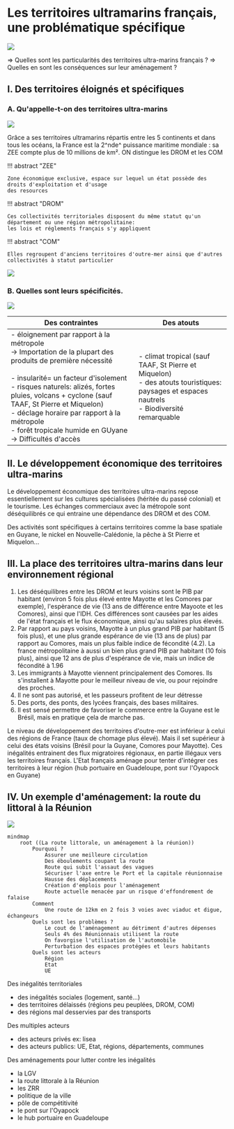 # Les territoires ultramarins français, une problématique spécifique

![](../../../../assets/scans/2025-feb-26-1.png)

=> Quelles sont les particularités des territoires ultra-marins français ?
=> Quelles en sont les conséquences sur leur aménagement ?

## I. Des territoires éloignés et spécifiques
### A. Qu'appelle-t-on des territoires ultra-marins

![](../../../../assets/scans/2025-feb-26-2.png)

Grâce a ses territoires ultramarins répartis entre les 5 continents et dans tous les océans, la
France est la 2^nde^ puissance maritime mondiale : sa ZEE compte plus de 10 millions de km².
ON distingue les DROM et les COM

!!! abstract "ZEE"

    Zone économique exclusive, espace sur lequel un état possède des droits d'exploitation et d'usage
    des resources

!!! abstract "DROM"

    Ces collectivités territoriales disposent du même statut qu'un département ou une région métropolitaine:
    les lois et réglements français s'y appliquent

!!! abstract "COM"

    Elles regroupent d'anciens territoires d'outre-mer ainsi que d'autres collectivités à statut particulier

![](../../../../assets/scans/2025-feb-26-4.png)

### B. Quelles sont leurs spécificités.

![](../../../../assets/scans/2025-feb-26-3.png)



| Des contraintes                                                                                                                                                                                                                                                                                                                                                                    | Des atouts                                                                                                                                      |
|------------------------------------------------------------------------------------------------------------------------------------------------------------------------------------------------------------------------------------------------------------------------------------------------------------------------------------------------------------------------------------|-------------------------------------------------------------------------------------------------------------------------------------------------|
| - éloignement par rapport à la métropole<br/>-> Importation de la plupart des produits de première nécessité<br/> <br/>- insularité= un facteur d'isolement<br/>- risques naturels: alizés, fortes pluies, volcans + cyclone (sauf TAAF, St Pierre et Miquelon)<br/>- déclage horaire par rapport à la métropole<br/>- forêt tropicale humide en GUyane<br/>-> Difficultés d'accès | - climat tropical (sauf TAAF, St Pierre et Miquelon)<br/>- des atouts touristiques: paysages et espaces nautrels<br/>- Biodiversité remarquable |

## II. Le développement économique des territoires ultra-marins

Le développement économique des territoires ultra-marins repose essentiellement sur les cultures 
spécialisées (héritée du passé colonial) et le tourisme. Les échanges commerciaux avec la 
métropole sont déséquilibrés ce qui entraine une dépendance des DROM et des COM.

Des activités sont spécifiques à certains territoires comme la base spatiale en Guyane, 
le nickel en Nouvelle-Calédonie, la pêche à St Pierre et Miquelon...

## III. La place des territoires ultra-marins dans leur environnement régional

1. Les déséquilibres entre les DROM et leurs voisins sont le PIB par habitant (environ 5 fois plus élevé entre Mayotte et les Comores par exemple), l'espèrance de vie (13 ans de différence entre Mayoote et les Comores), ainsi que l'IDH. Ces différences sont causées par les aides de l'état français et le flux économique, ainsi qu'au salaires plus élevés.
2. Par rapport au pays voisins, Mayotte à un plus grand PIB par habitant (5 fois plus), et une plus grande espérance de vie (13 ans de plus) par rapport au Comores, mais un plus faible indice de fécondité (4.2). La france métropolitaine à aussi un bien plus grand PIB par habitant (10 fois plus), ainsi que 12 ans de plus d'espérance de vie, mais un indice de fécondité à 1.96 
3. Les immigrants à Mayotte viennent principalement des Comores. Ils s'installent à Mayotte pour le meilleur niveau de vie, ou pour rejoindre des proches.
4. Il ne sont pas autorisé, et les passeurs profitent de leur détresse
5. Des ports, des ponts, des lycées français, des bases militaires.
6. Il est sensé permettre de favoriser le commerce entre la Guyane est le Brésil, mais en pratique çela de marche pas.

Le niveau de développement des territoires d'outre-mer est inférieur à celui des régions de France (taux de chomage plus élevé). Mais il set supérieur à celui des états voisins (Brésil pour la Guyane, Comores pour Mayotte). Ces inégalités entrainent des flux migratoires régionaux, en partie illégaux vers les territoires français. L'Etat français aménage pour tenter d'intégrer ces territoires à leur région (hub portuaire en Guadeloupe, pont sur l'Oyapock en Guyane)

## IV. Un exemple d'aménagement: la route du littoral à la Réunion

![](../../../../assets/scans/2025-marc-03-1.png)

```mermaid
mindmap
    root ((La route littorale, un aménagement à la réunion))
        Pourquoi ?
            Assurer une meilleure circulation
            Des éboulements coupant la route
            Route qui subit l'assaut des vagues
            Sécuriser l'axe entre le Port et la capitale réunionnaise
            Hausse des déplacements
            Création d'emplois pour l'aménagement
            Route actuelle menacée par un risque d'effondrement de falaise
        Comment
            Une route de 12km en 2 fois 3 voies avec viaduc et digue, échangeurs
        Quels sont les problèmes ?
            Le cout de l'aménagement au détriment d'autres dépenses
            Seuls 4% des Réunionnais utilisent la route
            On favorgise l'utilisation de l'automobile
            Perturbation des espaces protégées et leurs habitants
        Quels sont les acteurs
            Région
            Etat
            UE
```

Des inégalités territoriales

- des inégalités sociales (logement, santé...)
- des territoires délaissés (régions peu peuplées, DROM, COM)
- des régions mal desservies par des transports

Des multiples acteurs

- des acteurs privés ex: lisea
- des acteurs publics: UE, Etat, régions, départements, communes

Des aménagements pour lutter contre les inégalités

- la LGV
- la route littorale à la Réunion
- les ZRR
- politique de la ville
- pôle de compétitivité
- le pont sur l'Oyapock
- le hub portuaire en Guadeloupe

